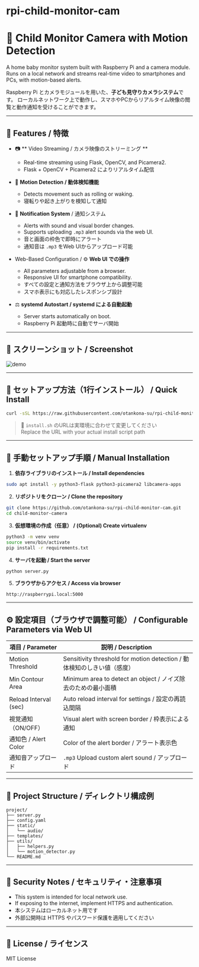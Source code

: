 # rpi-child-monitor-cam
# 👶 Child Monitor Camera with Motion Detection
A home baby monitor system built with Raspberry Pi and a camera module.
Runs on a local network and streams real-time video to smartphones and PCs, with motion-based alerts.

Raspberry Pi とカメラモジュールを用いた、**子ども見守りカメラシステム**です。
ローカルネットワーク上で動作し、スマホやPCからリアルタイム映像の閲覧と動作通知を受けることができます。  


---

## 🤩 Features / 特徴

- 📷 ** Video Streaming / カメラ映像のストリーミング **
  - Real-time streaming using Flask, OpenCV, and Picamera2.
  - Flask + OpenCV + Picamera2 によりリアルタイム配信  

- 🧠 **Motion Detection / 動体検知機能**
  - Detects movement such as rolling or waking.
  - 寝転りや起き上がりを検知して通知  
    
- 🔔 **Notification System** / 通知システム
  - Alerts with sound and visual border changes.
  - Supports uploading `.mp3` alert sounds via the web UI.
  - 音と画面の枠色で即時にアラート  
  - 通知音は `.mp3` をWeb UIからアップロード可能  
    

- Web-Based Configuration / ⚙️ **Web UI での操作**
  - All parameters adjustable from a browser.
  - Responsive UI for smartphone compatibility.
  - すべての設定と通知方法をブラウザ上から調整可能
  - スマホ表示にも対応したレスポンシブ設計  
    

- ⚖️ **systemd Autostart / systemd による自動起動**
  - Server starts automatically on boot.
  - Raspberry Pi 起動時に自動でサーバ開始
    
---

## 📸 スクリーンショット / Screenshot

![demo](docs/demo.png)  
<!-- ※ 適当に画像を追加 / Replace with your own image -->

---

## 🚀 セットアップ方法（1行インストール） / Quick Install

```bash
curl -sSL https://raw.githubusercontent.com/otankona-su/rpi-child-monitor-cam/refs/heads/main/install.sh | bash
```

> 🔧 `install.sh` のURLは実環境に合わせて変更してください  
> Replace the URL with your actual install script path

---

## 📍 手動セットアップ手順 / Manual Installation

1. **依存ライブラリのインストール / Install dependencies**

```bash
sudo apt install -y python3-flask python3-picamera2 libcamera-apps
```

2. **リポジトリをクローン / Clone the repository**

```bash
git clone https://github.com/otankona-su/rpi-child-monitor-cam.git
cd child-monitor-camera
```

3. **仮想環境の作成（任意） / (Optional) Create virtualenv**

```bash
python3 -m venv venv
source venv/bin/activate
pip install -r requirements.txt
```

4. **サーバを起動 / Start the server**

```bash
python server.py
```

5. **ブラウザからアクセス / Access via browser**

```
http://raspberrypi.local:5000
```

---

## ⚙️ 設定項目（ブラウザで調整可能） / Configurable Parameters via Web UI

| 項目 / Parameter         | 説明 / Description                                 |
|--------------------------|--------------------------------------------------|
| Motion Threshold         | Sensitivity threshold for motion detection / 動体検知のしきい値（感度） |
| Min Contour Area         | Minimum area to detect an object / ノイズ除去のための最小面積     |
| Reload Interval (sec)    | Auto reload interval for settings / 設定の再読込間隔       |
| 視覚通知（ON/OFF）       | Visual alert with screen border / 枠表示による通知         |
| 通知色 / Alert Color     | Color of the alert border / アラート表示色               |
| 通知音アップロード       | `.mp3` Upload custom alert sound / アップロード            |

---

## 📁 Project Structure / ディレクトリ構成例

```
project/
├── server.py
├── config.yaml
├── static/
│   └── audio/
├── templates/
├── utils/
│   ├── helpers.py
│   └── motion_detector.py
└── README.md
```

---

## 🔐 Security Notes / セキュリティ・注意事項
- This system is intended for local network use.
- If exposing to the internet, implement HTTPS and authentication.
- 本システムはローカルネット用です
- 外部公開時は HTTPS やパスワード保護を適用してください  


---

## 📜 License / ライセンス

MIT License
